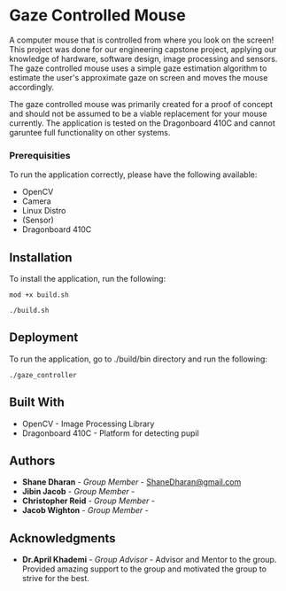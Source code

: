 # Gaze Controlled Mouse

A computer mouse that is controlled from where you look on the screen! This project was done for our engineering capstone project, applying our knowledge of hardware, software design, image processing and sensors. The gaze controlled mouse uses a simple gaze estimation algorithm to estimate the user's approximate gaze on screen and moves the mouse accordingly. 

The gaze controlled mouse was primarily created for a proof of concept and should not be assumed to be a viable replacement for your mouse currently. The application is tested on the Dragonboard 410C and cannot garuntee full functionality on other systems. 

### Prerequisities

To run the application correctly, please have the following available: 
* OpenCV
* Camera
* Linux Distro
* (Sensor)
* Dragonboard 410C

## Installation

To install the application, run the following:
```
mod +x build.sh
```

```
./build.sh
```

## Deployment

To run the application, go to ./build/bin directory and run the following:
```
./gaze_controller
```

## Built With

* OpenCV - Image Processing Library
* Dragonboard 410C - Platform for detecting pupil

## Authors

* **Shane Dharan** - *Group Member* - ShaneDharan@gmail.com
* **Jibin Jacob** - *Group Member* - 
* **Christopher Reid** - *Group Member* - 
* **Jacob Wighton** - *Group Member* - 

## Acknowledgments

* **Dr.April Khademi** - *Group Advisor* - Advisor and Mentor to the group. Provided amazing support to the group and motivated the group to strive for the best.
